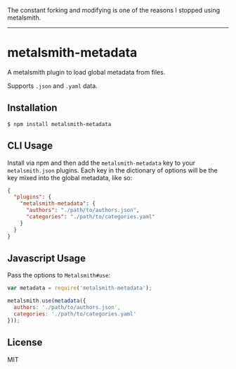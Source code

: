 The constant forking and modifying is one of the reasons I stopped using metalsmith.

---

# metalsmith-metadata

  A metalsmith plugin to load global metadata from files.

  Supports `.json` and `.yaml` data.

## Installation

    $ npm install metalsmith-metadata

## CLI Usage

  Install via npm and then add the `metalsmith-metadata` key to your `metalsmith.json` plugins. Each key in the dictionary of options will be the key mixed into the global metadata, like so:

```json
{
  "plugins": {
    "metalsmith-metadata": {
      "authors": "./path/to/authors.json",
      "categories": "./path/to/categories.yaml"
    }
  }
}
```

## Javascript Usage

  Pass the options to `Metalsmith#use`:

```js
var metadata = require('metalsmith-metadata');

metalsmith.use(metadata({
  authors: './path/to/authors.json',
  categories: './path/to/categories.yaml'
}));
```

## License

  MIT
